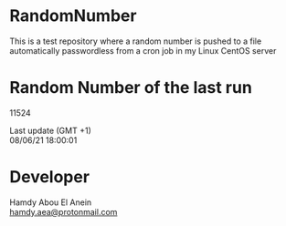 # RandomNumber    
This is a test repository where a random number is pushed to a file automatically passwordless from a cron job in my Linux CentOS server    
# Random Number of the last run   
11524
      
Last update (GMT +1)    
08/06/21 18:00:01
# Developer    
Hamdy Abou El Anein   
hamdy.aea@protonmail.com
